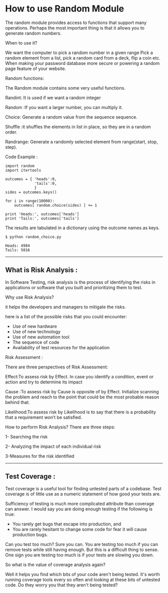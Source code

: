 # How to use Random Module
The random module provides access to functions that support many operations. Perhaps the most important thing is that it allows you to generate random numbers.

When to use it?

We want the computer to pick a random number in a given range Pick a random element from a list, pick a random card from a deck, flip a coin etc. When making your password database more secure or powering a random page feature of your website.

Random functions: 

The Random module contains some very useful functions.

Randint: It is used if we want a random integer  

Random :If you want a larger number, you can multiply it.

Choice: Generate a random value from the sequence sequence.

Shuffle :it shuffles the elements in list in place, so they are in a random order.

Randrange: Generate a randomly selected element from range(start, stop, step).

Code Example :

```
import random
import itertools

outcomes = { 'heads':0,
             'tails':0,
             }
sides = outcomes.keys()

for i in range(10000):
    outcomes[ random.choice(sides) ] += 1

print 'Heads:', outcomes['heads']
print 'Tails:', outcomes['tails']

```
The results are tabulated in a dictionary using the outcome names as keys.

```
$ python random_choice.py

Heads: 4984
Tails: 5016
```
---

## What is Risk Analysis :

In Software Testing, risk analysis is the process of identifying the risks in applications or software that you built and prioritizing them to test.

Why use Risk Analysis?

 it helps the developers and managers to mitigate the risks. 

here is a list of 
 the possible risks that you could encounter:

 - Use of new hardware
- Use of new technology
- Use of new automation tool
- The sequence of code
- Availability of test resources for the application

Risk Assessment :

There are three perspectives of Risk Assessment:

Effect:To assess risk by Effect. In case you identify a condition, event or action and try to determine its impact

Cause :To assess risk by Cause is opposite of by Effect. Initialize scanning the problem and reach to the point that could be the most probable reason behind that.

Likelihood:To assess risk by Likelihood is to say that there is a probability that a requirement won’t be satisfied.

How to perform Risk Analysis?
There are three steps:

1- Searching the risk

2- Analyzing the impact of each individual risk

3-Measures for the risk identified

--- 
## Test Coverage :

Test coverage is a useful tool for finding untested parts of a codebase. Test coverage is of little use as a numeric statement of how good your tests are.

Sufficiency of testing is much more complicated attribute than coverage can answer. I would say you are doing enough testing if the following is true:

- You rarely get bugs that escape into production, and
- You are rarely hesitant to change some code for fear it will cause production bugs.

Can you test too much? Sure you can. You are testing too much if you can remove tests while still having enough. But this is a difficult thing to sense. One sign you are testing too much is if your tests are slowing you down.  

So what is the value of coverage analysis again? 

Well it helps you find which bits of your code aren't being tested. It's worth running coverage tools every so often and looking at these bits of untested code. Do they worry you that they aren't being tested?
